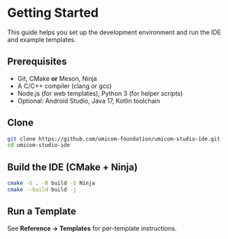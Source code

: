 <!-- Created by: Umicom Foundation | Author: Sammy Hegab | Date: 2025-10-02 | MIT -->

# Getting Started

This guide helps you set up the development environment and run the IDE and example templates.

## Prerequisites

- Git, CMake **or** Meson, Ninja
- A C/C++ compiler (clang or gcc)
- Node.js (for web templates), Python 3 (for helper scripts)
- Optional: Android Studio, Java 17, Kotlin toolchain

## Clone

```bash
git clone https://github.com/umicom-foundation/umicom-studio-ide.git
cd umicom-studio-ide
```

## Build the IDE (CMake + Ninja)

```bash
cmake -S . -B build -G Ninja
cmake --build build -j
```

## Run a Template

See **Reference → Templates** for per-template instructions.
